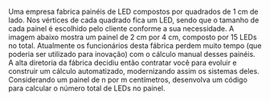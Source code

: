 Uma empresa fabrica painéis de LED compostos por quadrados de 1 cm de lado. Nos vértices de cada quadrado fica um LED, sendo que o tamanho de cada painel é escolhido pelo cliente conforme a sua necessidade. A imagem abaixo mostra um painel de 2 cm por 4 cm, composto por 15 LEDs no total.
Atualmente os funcionários desta fábrica perdem muito tempo (que poderia ser utilizado para inovação) com o cálculo manual desses painéis. A alta diretoria da fábrica decidiu então contratar você para evoluir e construir um cálculo automatizado, modernizando assim os sistemas deles.
Considerando um painel de n por m centímetros, desenvolva um código para calcular o número total de LEDs no painel.
